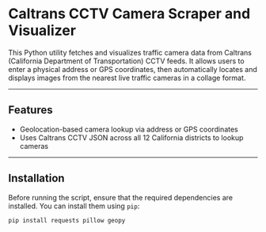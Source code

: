 # Caltrans CCTV Camera Scraper and Visualizer

This Python utility fetches and visualizes traffic camera data from Caltrans (California Department of Transportation) CCTV feeds. It allows users to enter a physical address or GPS coordinates, then automatically locates and displays images from the nearest live traffic cameras in a collage format.

---

## Features

- Geolocation-based camera lookup via address or GPS coordinates
- Uses Caltrans CCTV JSON across all 12 California districts to lookup cameras

---

## Installation

Before running the script, ensure that the required dependencies are installed. You can install them using `pip`:

```bash
pip install requests pillow geopy
